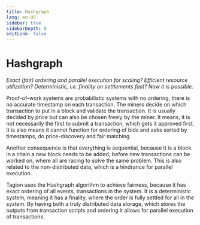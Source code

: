 ```yaml
---
title: Hashgraph
lang: en-US
sidebar: true
sidebarDepth: 0
editLink: false
---
```


# Hashgraph

_Exact (fair) ordering and parallel execution for scaling? Efficient resource utilization? Deterministic, i.e. finality on settlements fast? Now it is possible._

Proof-of-work systems are probabilistic systems with no ordering, there is no accurate timestamp on each transaction. The miners decide on which transaction to put in a block and validate the transaction. It is usually decided by price but can also be chosen freely by the miner. It means, it is not necessarily the first to submit a transaction, which gets it approved first. It is also means it cannot function for ordering of bids and asks sorted by timestamps, do price-discovery and fair matching. 

Another consequence is that everything is sequential, because it is a block in a chain a new block needs to be added, before new transactions can be worked on, where all are racing to solve the same problem. This is also related to the non-distributed data, which is a hindrance for parallel execution. 

Tagion uses the Hashgraph algorithm to achieve fairness, because it has exact ordering of all events, transactions in the system. It is a deterministic system, meaning it has a finality, where the order is fully settled for all in the system. By having both a truly distributed data storage, which stores the outputs from transaction scripts and ordering it allows for parallel execution of transactions. 
